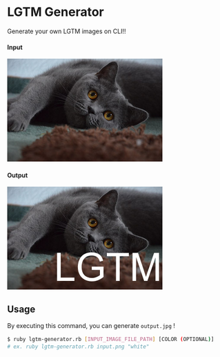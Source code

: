 # LGTM Generator

Generate your own LGTM images on CLI!!

#### Input
![input](./images/input.jpg)

#### Output
![output](./images/output.jpg)

## Usage

By executing this command, you can generate `output.jpg` !

```sh
$ ruby lgtm-generator.rb [INPUT_IMAGE_FILE_PATH] [COLOR (OPTIONAL)]
# ex. ruby lgtm-generator.rb input.png "white"
```
